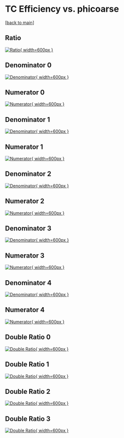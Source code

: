 # TC Efficiency vs. phicoarse

[[back to main](./)]



## Ratio

[![Ratio](../mtv/var/TC_loweta_0_0_eff_phicoarse.png){ width=600px }](../mtv/var/TC_loweta_0_0_eff_phicoarse.pdf)

## Denominator 0

[![Denominator](../mtv/den/TC_loweta_0_0_eff_phicoarse_den0.png){ width=600px }](../mtv/den/TC_loweta_0_0_eff_phicoarse_den0.pdf)

## Numerator 0

[![Numerator](../mtv/num/TC_loweta_0_0_eff_phicoarse_num0.png){ width=600px }](../mtv/num/TC_loweta_0_0_eff_phicoarse_num0.pdf)

## Denominator 1

[![Denominator](../mtv/den/TC_loweta_0_0_eff_phicoarse_den1.png){ width=600px }](../mtv/den/TC_loweta_0_0_eff_phicoarse_den1.pdf)

## Numerator 1

[![Numerator](../mtv/num/TC_loweta_0_0_eff_phicoarse_num1.png){ width=600px }](../mtv/num/TC_loweta_0_0_eff_phicoarse_num1.pdf)

## Denominator 2

[![Denominator](../mtv/den/TC_loweta_0_0_eff_phicoarse_den2.png){ width=600px }](../mtv/den/TC_loweta_0_0_eff_phicoarse_den2.pdf)

## Numerator 2

[![Numerator](../mtv/num/TC_loweta_0_0_eff_phicoarse_num2.png){ width=600px }](../mtv/num/TC_loweta_0_0_eff_phicoarse_num2.pdf)

## Denominator 3

[![Denominator](../mtv/den/TC_loweta_0_0_eff_phicoarse_den3.png){ width=600px }](../mtv/den/TC_loweta_0_0_eff_phicoarse_den3.pdf)

## Numerator 3

[![Numerator](../mtv/num/TC_loweta_0_0_eff_phicoarse_num3.png){ width=600px }](../mtv/num/TC_loweta_0_0_eff_phicoarse_num3.pdf)

## Denominator 4

[![Denominator](../mtv/den/TC_loweta_0_0_eff_phicoarse_den4.png){ width=600px }](../mtv/den/TC_loweta_0_0_eff_phicoarse_den4.pdf)

## Numerator 4

[![Numerator](../mtv/num/TC_loweta_0_0_eff_phicoarse_num4.png){ width=600px }](../mtv/num/TC_loweta_0_0_eff_phicoarse_num4.pdf)

## Double Ratio 0

[![Double Ratio](../mtv/ratio/TC_loweta_0_0_eff_phicoarse_ratio0.png){ width=600px }](../mtv/ratio/TC_loweta_0_0_eff_phicoarse_ratio0.pdf)

## Double Ratio 1

[![Double Ratio](../mtv/ratio/TC_loweta_0_0_eff_phicoarse_ratio1.png){ width=600px }](../mtv/ratio/TC_loweta_0_0_eff_phicoarse_ratio1.pdf)

## Double Ratio 2

[![Double Ratio](../mtv/ratio/TC_loweta_0_0_eff_phicoarse_ratio2.png){ width=600px }](../mtv/ratio/TC_loweta_0_0_eff_phicoarse_ratio2.pdf)

## Double Ratio 3

[![Double Ratio](../mtv/ratio/TC_loweta_0_0_eff_phicoarse_ratio3.png){ width=600px }](../mtv/ratio/TC_loweta_0_0_eff_phicoarse_ratio3.pdf)

